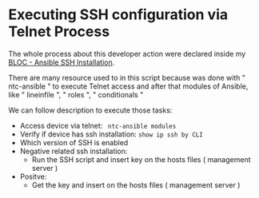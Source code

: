 # Executing SSH configuration via Telnet Process
The whole process about this developer action were declared inside my [BLOC - Ansible SSH Installation](https://ciscoredes.com.br/2017/12/21/ansible-instalar-ssh-usando-processo-de-automacao).

There are many resource used to in this script because was done with " ntc-ansible " to execute Telnet access and after that modules of Ansible, like " lineinfile ", " roles ", " conditionals "

We can follow description to execute those tasks:

- Access device via telnet: ` ntc-ansible modules`
- Verify if device has ssh installation: `show ip ssh by CLI`
- Which version of SSH is enabled
- Negative related ssh installation:
  - Run the SSH script and insert key on the hosts files ( management server )
- Positve:
  - Get the key and insert on the hosts files ( management server )
